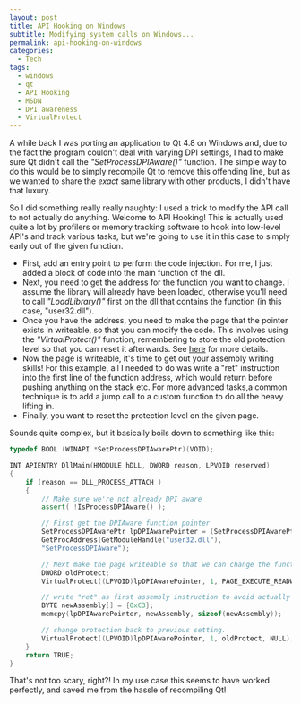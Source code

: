 ```yaml
---
layout: post
title: API Hooking on Windows
subtitle: Modifying system calls on Windows...
permalink: api-hooking-on-windows
categories:
  - Tech
tags:
  - windows
  - qt
  - API Hooking
  - MSDN
  - DPI awareness
  - VirtualProtect
---
```


A while back I was porting an application to Qt 4.8 on Windows and, due to the fact the program couldn't deal with varying DPI settings, I had to make sure Qt didn't call the _"SetProcessDPIAware()"_ function. The simple way to do this would be to simply recompile Qt to remove this offending line, but as we wanted to share the *exact* same library with other products, I didn't have that luxury.

So I did something really really naughty: I used a trick to modify the API call to not actually do anything. Welcome to API Hooking! This is actually used quite a lot by profilers or memory tracking software to hook into low-level API's and track various tasks, but we're going to use it in this case to simply early out of the given function.

- First, add an entry point to perform the code injection. For me, I just added a block of code into the main function of the dll.
- Next, you need to get the address for the function you want to change. I assume the library will already have been loaded, otherwise you'll need to call _"LoadLibrary()"_ first on the dll that contains the function (in this case, "user32.dll").
- Once you have the address, you need to make the page that the pointer exists in writeable, so that you can modify the code. This involves using the _"VirtualProtect()"_ function, remembering to store the old protection level so that you can reset it afterwards. See [here](http://msdn.microsoft.com/en-us/library/windows/desktop/aa366898%28v=vs.85%29.aspx "VirtualProtect function MSDN") for more details.
- Now the page is writeable, it's time to get out your assembly writing skills! For this example, all I needed to do was write a "ret" instruction into the first line of the function address, which would return before pushing anything on the stack etc. For more advanced tasks,a common technique is to add a jump call to a custom function to do all the heavy lifting in.
- Finally, you want to reset the protection level on the given page.

Sounds quite complex, but it basically boils down to something like this:

```cpp
typedef BOOL (WINAPI *SetProcessDPIAwarePtr)(VOID);

INT APIENTRY DllMain(HMODULE hDLL, DWORD reason, LPVOID reserved)
{
    if (reason == DLL_PROCESS_ATTACH )
    {
        // Make sure we're not already DPI aware
        assert( !IsProcessDPIAware() );

        // First get the DPIAware function pointer
        SetProcessDPIAwarePtr lpDPIAwarePointer = (SetProcessDPIAwarePtr)
        GetProcAddress(GetModuleHandle("user32.dll"),
        "SetProcessDPIAware");

        // Next make the page writeable so that we can change the function assembley
        DWORD oldProtect;
        VirtualProtect((LPVOID)lpDPIAwarePointer, 1, PAGE_EXECUTE_READWRITE, &oldProtect);

        // write "ret" as first assembly instruction to avoid actually setting HighDPI
        BYTE newAssembly[] = {0xC3};
        memcpy(lpDPIAwarePointer, newAssembly, sizeof(newAssembly));

        // change protection back to previous setting.
        VirtualProtect((LPVOID)lpDPIAwarePointer, 1, oldProtect, NULL);
    }
    return TRUE;
}
```

That's not too scary, right?! In my use case this seems to have worked perfectly, and saved me from the hassle of recompiling Qt!
